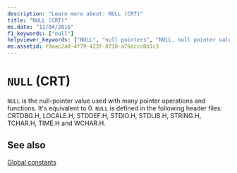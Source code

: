 ```yaml
---
description: "Learn more about: NULL (CRT)"
title: "NULL (CRT)"
ms.date: "11/04/2016"
f1_keywords: ["null"]
helpviewer_keywords: ["NULL", "null pointers", "NULL, null pointer value"]
ms.assetid: f9aac2a0-4f79-423f-8738-a76dccc0b1c3
---
```

# `NULL` (CRT)

`NULL` is the null-pointer value used with many pointer operations and functions. It's equivalent to 0. `NULL` is defined in the following header files: CRTDBG.H, LOCALE.H, STDDEF.H, STDIO.H, STDLIB.H, STRING.H, TCHAR.H, TIME.H and WCHAR.H.

## See also

[Global constants](./global-constants.md)
